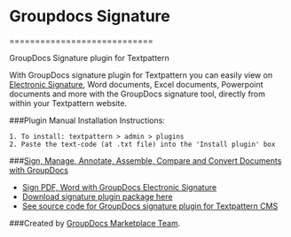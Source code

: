 # Groupdocs Signature
============================

GroupDocs Signature plugin for Textpattern

With GroupDocs signature plugin for Textpattern you can easily view on [Electronic Signature](http://groupdocs.com/apps/signature), Word documents, Excel documents, Powerpoint documents and more with the GroupDocs signature tool, directly from within your Textpattern website.

###Plugin Manual Installation Instructions:

	1. To install: textpattern > admin > plugins
	2. Paste the text-code (at .txt file) into the 'Install plugin' box


###[Sign, Manage, Annotate, Assemble, Compare and Convert Documents with GroupDocs](http://groupdocs.com)
* [Sign PDF, Word with GroupDocs Electronic Signature](http://groupdocs.com/apps/signature)
* [Download signature plugin package here](https://github.com/groupdocs/textpattern-groupdocs-signature)
* [See source code for GroupDocs signature plugin for Textpattern CMS](https://github.com/groupdocs/textpattern-groupdocs-signature-source)

###Created by [GroupDocs Marketplace Team](http://groupdocs.com/marketplace/).